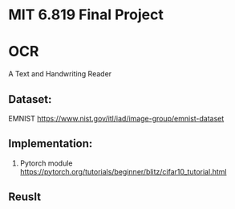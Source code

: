 # MIT 6.819 Final Project
# OCR
A Text and Handwriting Reader

## Dataset: 
EMNIST
https://www.nist.gov/itl/iad/image-group/emnist-dataset

## Implementation:
1. Pytorch module
https://pytorch.org/tutorials/beginner/blitz/cifar10_tutorial.html


## Reuslt

